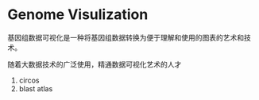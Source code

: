# Genome Visulization

基因组数据可视化是一种将基因组数据转换为便于理解和使用的图表的艺术和技术。

随着大数据技术的广泛使用，精通数据可视化艺术的人才


1. circos
2. blast atlas
